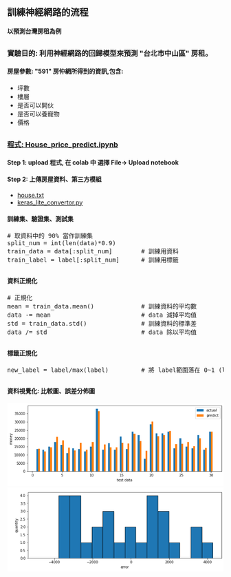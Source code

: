 ## 訓練神經網路的流程
#### 以預測台灣房租為例
##
### 實驗目的: 利用神經網路的回歸模型來預測 "台北市中山區" 房租。
#### 房屋參數: "591" 房仲網所得到的資訊,包含:
* 坪數
* 樓層
* 是否可以開伙
* 是否可以養寵物
* 價格
##
### [程式: House_price_predict.ipynb](https://github.com/jumbokh/esp32-class/blob/master/Lab-Regression/House_price_predict.ipynb)
#### Step 1: upload 程式, 在 colab 中 選擇 File-> Upload notebook
#### Step 2: 上傳房屋資料、第三方模組
* [house.txt](https://github.com/jumbokh/esp32-class/blob/master/Lab-Regression/house.txt)
* [keras_lite_convertor.py](https://github.com/jumbokh/esp32-class/blob/master/Lab-Regression/keras_lite_convertor.py)
#### 訓練集、驗證集、測試集
<pre>
# 取資料中的 90% 當作訓練集
split_num = int(len(data)*0.9) 
train_data = data[:split_num]        # 訓練用資料
train_label = label[:split_num]      # 訓練用標籤 
</pre>
##
#### 資料正規化
<pre>
# 正規化
mean = train_data.mean()             # 訓練資料的平均數
data -= mean                         # data 減掉平均值
std = train_data.std()               # 訓練資料的標準差
data /= std                          # data 除以平均值
</pre>
##
#### 標籤正規化
<pre>
new_label = label/max(label)         # 將 label範圍落在 0~1 (label正規化)
</pre>
##
#### 資料視覺化: 比較圖、誤差分佈圖
![比較圖](https://github.com/jumbokh/esp32-class/blob/master/Lab-Regression/diff-a.png)
![誤差圖](https://github.com/jumbokh/esp32-class/blob/master/Lab-Regression/error-a.png)
